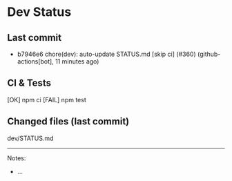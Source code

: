 # Dev Status

## Last commit
- b7946e6 chore(dev): auto-update STATUS.md [skip ci] (#360) (github-actions[bot], 11 minutes ago)
## CI & Tests
[OK] npm ci
[FAIL] npm test

## Changed files (last commit)
dev/STATUS.md

---
Notes:
- ...
